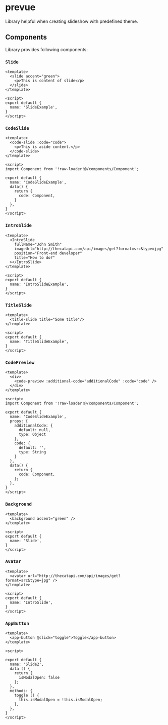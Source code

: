 # prevue
Library helpful when creating slideshow with predefined theme.

## Components
Library provides following components:

### `Slide`
```vue
<template>
  <slide accent="green">
    <p>This is content of slide</p>
  </slide>
</template>

<script>
export default {
  name: 'SlideExample',
}
</script>
```

### `CodeSlide`
```vue
<template>
  <code-slide :code="code">
    <p>This is aside content.</p>
  </code-slide>
</template>

<script>
import Component from '!raw-loader!@/components/Component';

export default {
  name: 'CodeSlideExample',
  data() {
    return {
      code: Component,
    }
  },
}
</script>
```

### `IntroSlide`
```vue
<template>
  <IntroSlide 
    fullName="John Smith"
    imageUrl="http://thecatapi.com/api/images/get?format=src&type=jpg"  
    position="Front-end developer"
    title="How to do?"
  ></IntroSlide>
</template>

<script>
export default {
  name: 'IntroSlideExample',
}
</script>
```

### `TitleSlide`
```vue
<template>
  <title-slide title="Some title"/>
</template>

<script>
export default {
  name: 'TitleSlideExample',
}
</script>
```

### `CodePreview`
```vue
<template>
  <div>
    <code-preview :additional-code="additionalCode" :code="code" />
  </div>
</template>

<script>
import Component from '!raw-loader!@/components/Component';

export default {
  name: 'CodeSlideExample',
  props: {
    additionalCode: {
      default: null,
      type: Object
    },
    code: {
      default: '',
      type: String
    }
  },
  data() {
    return {
      code: Component,
    };
  },
}
</script>
```

### `Background`
```vue
<template>
  <background accent="green" />
</template>

<script>
export default {
  name: 'Slide',
}
</script>
```

### `Avatar`
```vue
<template>
  <avatar url="http://thecatapi.com/api/images/get?format=src&type=jpg" />
</template>

<script>
export default {
  name: 'IntroSlide',
}
</script>
```

### `AppButton`
```vue
<template>
  <app-button @click="toggle">Toggle</app-button>
</template>

<script>

export default {
  name: 'Slide2',
  data () {
    return {
      isModalOpen: false
    };
  },
  methods: {
    toggle () {
      this.isModalOpen = !this.isModalOpen;
    },
  },
}
</script>
```
